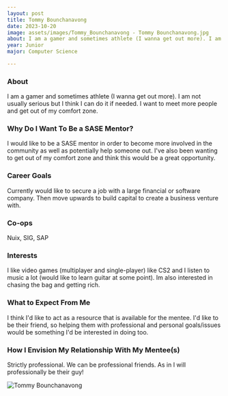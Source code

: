 ```yaml
---
layout: post
title: Tommy Bounchanavong 
date: 2023-10-20
image: assets/images/Tommy_Bounchanavong - Tommy Bounchanavong.jpg
about: I am a gamer and sometimes athlete (I wanna get out more). I am not usually serious but I think I can do it if needed. I want to meet more people and get out of my comfort zone.
year: Junior
major: Computer Science

---
```


### About

I am a gamer and sometimes athlete (I wanna get out more). I am not usually serious but I think I can do it if needed. I want to meet more people and get out of my comfort zone.

### Why Do I Want To Be a SASE Mentor?

I would like to be a SASE mentor in order to become more involved in the community as well as potentially help someone out. I've also been wanting to get out of my comfort zone and think this would be a great opportunity.

### Career Goals

Currently would like to secure a job with a large financial or software company. Then move upwards to build capital to create a business venture with.

### Co-ops

Nuix, SIG, SAP

### Interests

I like video games (multiplayer and single-player) like CS2 and I listen to music a lot (would like to learn guitar at some point). Im also interested in chasing the bag and getting rich.

### What to Expect From Me

I think I'd like to act as a resource that is available for the mentee. I'd like to be their friend, so helping them with professional and personal goals/issues would be something I'd be interested in doing too. 

### How I Envision My Relationship With My Mentee(s) 

Strictly professional. We can be professional friends. As in I will professionally be their guy!

<div class="text-center my-5">
    <img src="https://sase-drexel.github.io/mentorship-2023/assets/images/Tommy_Bounchanavong - Tommy Bounchanavong.jpg" alt="Tommy Bounchanavong" class="rounded post-img" />
</div>
